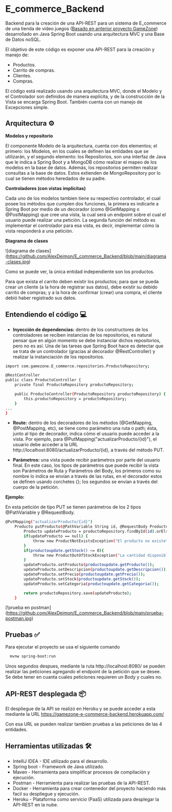 
# E_commerce_Backend

Backend para la creación de una API-REST para un sistema de E_commerce de una tienda de video juegos ([Basado en anterior proyecto GameZone](https://github.com/AlexDeimon/GameZone_MS_Frontend)) desarrollado en Java Spring Boot usando una arquitectura MVC y una Base de Datos noSQL.

El objetivo de este código es exponer una API-REST para la creación y manejo de:

- Productos.
- Carrito de compras.
- Clientes.
- Compras. 

El código está realizado usando una arquitectura MVC, donde el Modelo y el Controlador son definidos de manera explícita, y de la construcción de la Vista se encarga Spring Boot. También cuenta con un manejo de Excepciones simple.
## Arquitectura ⚙️

**Modelos y repositorio**

El componente Modelo de la arquitectura, cuenta con dos elementos; el primero: los Modelos, en los cuales se definen las entidades que se utilizarán, y el segundo elemento: los Repositorios, son una interfaz de Java que le indica a Spring Boot y a MongoDB cómo realizar el mapeo de los modelos en la base de datos. Además, los repositorios permiten realizar consultas a la base de datos. Estos extienden de MongoRepository por lo cual se tienen métodos heredados de su padre.

**Controladores (con vistas implícitas)**

Cada uno de los modelos tambien tiene su respectivo controlador, el cual posee los métodos que cumplen dos funciones, la primera es indicarle a Spring Boot por medio de un decorador (como @GetMapping o @PostMapping) que cree una vista, la cual será un endpoint sobre el cual el usuario puede realizar una petición. La segunda función del método es implementar el controlador para esa vista, es decir, implementar cómo la vista responderá a una petición.

**Diagrama de clases**

![diagrama de clases] (https://github.com/AlexDeimon/E_commerce_Backend/blob/main/diagrama-clases.jpg)

Como se puede ver, la única entidad independiente son los productos. 

Para que exista el carrito deben existir los productos; para que se pueda crear un cliente (a la hora de registrar sus datos), debe existir su debido carrito de compras; y a la hora de confirmar (crear) una compra, el cliente debió haber registrado sus datos.
## Entendiendo el código 💻

- **Inyección de dependencias:** dentro de los constructores de los controladores se reciben instancias de los repositorios, es natural pensar que en algún momento se debe instanciar dichos repositorios, pero no es así. Una de las tareas que Spring Boot hace es detectar que se trata de un controlador (gracias al decorador @RestController) y realizar la instanciación de los repositorios.

```bash
import com.gamezone.E_commerce.repositories.ProductoRepository;

@RestController
public class ProductoController {
    private final ProductoRepository productoRepository;

    public ProductoController(ProductoRepository productoRepository) {
        this.productoRepository = productoRepository;
    }
...
}
```

- **Route:** dentro de los decoradores de los métodos (@GetMapping, @PostMapping, etc), se tiene como parámetro una ruta o path; ésta, junto al tipo de decorador, indica cómo el usuario puede acceder a la vista. Por ejemplo, para @PutMapping("actualizarProducto/{id}"), el usuario debe acceder a la URL http://localhost:8080/actualizarProducto/{id}, a través del método PUT.

- **Parámetros:** una vista puede recibir parámetros por parte del usuario final. En este caso, los tipos de parámetros que puede recibir la vista son Parámetros de Ruta y Parámetros del Body, los primeros como su nombre lo indica se envían a través de las rutas, en el decorador estos se definen usando corchetes {}; los segundos se envían a través del cuerpo de la petición.

**Ejemplo:**

En esta petición de tipo PUT se tienen parámetros de los 2 tipos @PathVariable y @RequestBody.

```bash
@PutMapping("actualizarProducto/{id}")
    Producto putProducto(@PathVariable String id, @RequestBody Producto productoupdate) throws ParseException{
        Producto updateProducto = productoRepository.findById(id).orElse(null);
        if(updateProducto == null) {
            throw new ProductNotExistsException("El producto no existe");
        }
        if(productoupdate.getStock() <= 0){
            throw new ProductOutOfStockException("La cantidad disponible debe ser mayor a 0");
        }
        updateProducto.setProducto(productoupdate.getProducto());
        updateProducto.setDescripcion(productoupdate.getDescripcion());
        updateProducto.setPrecio(productoupdate.getPrecio());
        updateProducto.setStock(productoupdate.getStock());
        updateProducto.setCategoria(productoupdate.getCategoria());

        return productoRepository.save(updateProducto);
    }
```

[!prueba en postman] (https://github.com/AlexDeimon/E_commerce_Backend/blob/main/prueba-postman.jpg)
## Pruebas ✅

Para ejecutar el proyecto se usa el siguiente comando

```bash
  mvnw spring-boot:run
```

Unos segundos despues, mediante la ruta http://localhost:8080/ se pueden realizar las peticiones agregando el endpoint de la petición que se desee. Se debe tener en cuanta cuales peticiones requieren un Body y cuales no.


## API-REST desplegada 📦

El despliegue de la API se realizó en Heroku y se puede acceder a esta mediante la URL https://gamezone-e-commerce-backend.herokuapp.com/ 

Con esa URL se pueden realizar tambien pruebas a las peticiones de las 4 entidades.

## Herramientas utilizadas 🛠️

- IntelliJ IDEA - IDE utilizado para el desarrollo.
- Spring boot - Framework de Java utilizado.
- Maven - Herramienta para simplificar procesos de compilación y ejecución.
- Postman - Herramienta para realizar las pruebas de la API-REST.
- Docker - Herramienta para crear contenedor del proyecto haciendo más facil su despliegue y ejecución. 
- Heroku - Plataforma como servicio (PaaS) utilizada para desplegar la API-REST en la nube. 
